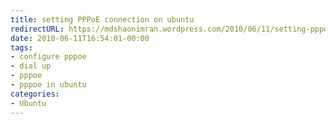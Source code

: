 ```yaml
---
title: setting PPPoE connection on ubuntu
redirectURL: https://mdshaonimran.wordpress.com/2010/06/11/setting-pppoe-connection-on-ubuntu/
date: 2010-06-11T16:54:01-00:00
tags:
- configure pppoe
- dial up
- pppoe
- pppoe in ubuntu
categories:
- Ubuntu
---
```

